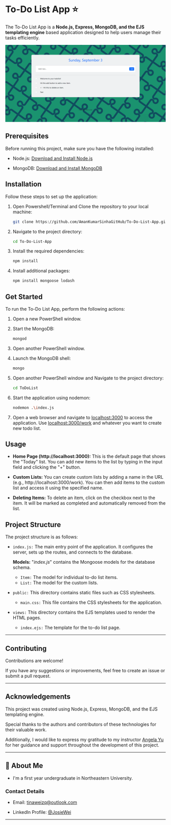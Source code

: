 # To-Do List App ⭐

The To-Do List App is a **Node.js, Express, MongoDB, and the EJS templating engine** based application designed to help users manage their tasks efficiently.

![todo_app_preview](https://github.com/JosieWei2023/ToDoList/blob/main/preview.png)

## Prerequisites
Before running this project, make sure you have the following installed:

* Node.js: [Download and Install Node.js](https://nodejs.org/en/download "Node.js Download")

* MongoDB: [Download and Install MongoDB](https://www.mongodb.com/try/download/community "MongoDB Download")

## Installation 

Follow these steps to set up the application:

1. Open Powershell/Terminal and Clone the repository to your local machine:

   ```bash
   git clone https://github.com/AmanKumarSinhaGitHub/To-Do-List-App.git
   ```

2. Navigate to the project directory:

   ```bash
   cd To-Do-List-App
   ```

3. Install the required dependencies:

   ```bash
   npm install
   ```

4. Install additional packages:

   ```bash
   npm install mongoose lodash
   ```

## Get Started

To run the To-Do List App, perform the following actions:

1. Open a new PowerShell window.

2. Start the MongoDB:

   ```bash
   mongod
   ```

3. Open another PowerShell window.

4. Launch the MongoDB shell:

   ```bash
   mongo
   ```

5. Open another PowerShell window and Navigate to the project directory:

   ```bash
   cd ToDoList
   ```

6. Start the application using nodemon:

   ```bash
   nodemon .\index.js
   ```

7. Open a web browser and navigate to [localhost:3000](http://localhost:3000) to access the application. Use [localhost:3000/work](http://localhost:3000/work) and whatever you want to create new todo list.

## Usage
* __Home Page (http://localhost:3000):__ This is the default page that shows the "Today" list. 
You can add new items to the list by typing in the input field and clicking the "+" button.

* __Custom Lists:__ You can create custom lists by adding a name in the URL (e.g., http://localhost:3000/work). You can then add items to the custom list and access it using the specified name.

* __Deleting Items:__ To delete an item, click on the checkbox next to the item. It will be marked as completed and automatically removed from the list.


## Project Structure
The project structure is as follows:

* `index.js:` The main entry point of the application. It configures the server, sets up the routes, and connects to the database.
   
   **Models:** "_index.js_" contains the Mongoose models for the database schema.

   * `Item:` The model for individual to-do list items.
   * `List:` The model for the custom lists.

* `public:` This directory contains static files such as CSS stylesheets.
   * `main.css:` This file contains the CSS stylesheets for the application.

* `views:` This directory contains the EJS templates used to render the HTML pages.
   * `index.ejs:` The template for the to-do list page.
---

## Contributing
Contributions are welcome! 

If you have any suggestions or improvements, feel free to create an issue or submit a pull request.

---
## Acknowledgements
This project was created using Node.js, Express, MongoDB, and the EJS templating engine. 

Special thanks to the authors and contributors of these technologies for their valuable work. 

Additionally, I would like to express my gratitude to my instructor [Angela Yu](https://twitter.com/yu_angela "Twitter") for her guidance and support throughout the development of this project.

---

## 🚀 About Me

* I'm a first year undergraduate in Northeastern University.


### Contact Details
* Email: tinaweizq@outlook.com

* LinkedIn Profile: [@JosieWei](https://www.linkedin.com/in/josie-wei-279462245/)

---
